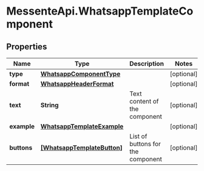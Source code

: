 # MessenteApi.WhatsappTemplateComponent

## Properties
Name | Type | Description | Notes
------------ | ------------- | ------------- | -------------
**type** | [**WhatsappComponentType**](WhatsappComponentType.md) |  | [optional] 
**format** | [**WhatsappHeaderFormat**](WhatsappHeaderFormat.md) |  | [optional] 
**text** | **String** | Text content of the component | [optional] 
**example** | [**WhatsappTemplateExample**](WhatsappTemplateExample.md) |  | [optional] 
**buttons** | [**[WhatsappTemplateButton]**](WhatsappTemplateButton.md) | List of buttons for the component | [optional] 


